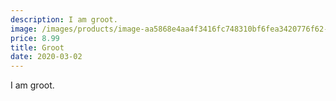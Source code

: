 ```yaml
---
description: I am groot.
image: /images/products/image-aa5868e4aa4f3416fc748310bf6fea3420776f62-348x325-jpg-groot.jpg
price: 8.99
title: Groot
date: 2020-03-02
---
```

I am groot.
